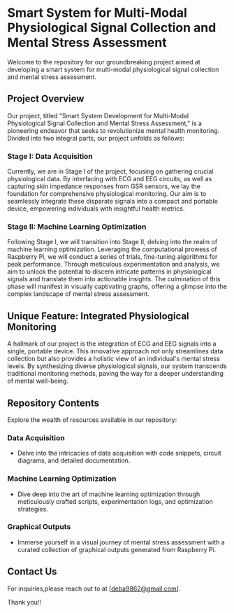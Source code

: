 # Smart System for Multi-Modal Physiological Signal Collection and Mental Stress Assessment

Welcome to the repository for our groundbreaking project aimed at developing a smart system for multi-modal physiological signal collection and mental stress assessment.

## Project Overview
Our project, titled "Smart System Development for Multi-Modal Physiological Signal Collection and Mental Stress Assessment," is a pioneering endeavor that seeks to revolutionize mental health monitoring. Divided into two integral parts, our project unfolds as follows:

### Stage I: Data Acquisition
Currently, we are in Stage I of the project, focusing on gathering crucial physiological data. By interfacing with ECG and EEG circuits, as well as capturing skin impedance responses from GSR sensors, we lay the foundation for comprehensive physiological monitoring. Our aim is to seamlessly integrate these disparate signals into a compact and portable device, empowering individuals with insightful health metrics.

### Stage II: Machine Learning Optimization
Following Stage I, we will transition into Stage II, delving into the realm of machine learning optimization. Leveraging the computational prowess of Raspberry Pi, we will conduct a series of trials, fine-tuning algorithms for peak performance. Through meticulous experimentation and analysis, we aim to unlock the potential to discern intricate patterns in physiological signals and translate them into actionable insights. The culmination of this phase will manifest in visually captivating graphs, offering a glimpse into the complex landscape of mental stress assessment.

## Unique Feature: Integrated Physiological Monitoring
A hallmark of our project is the integration of ECG and EEG signals into a single, portable device. This innovative approach not only streamlines data collection but also provides a holistic view of an individual's mental stress levels. By synthesizing diverse physiological signals, our system transcends traditional monitoring methods, paving the way for a deeper understanding of mental well-being.

## Repository Contents
Explore the wealth of resources available in our repository:

### Data Acquisition
- Delve into the intricacies of data acquisition with code snippets, circuit diagrams, and detailed documentation.
  
### Machine Learning Optimization
- Dive deep into the art of machine learning optimization through meticulously crafted scripts, experimentation logs, and optimization strategies.

### Graphical Outputs
- Immerse yourself in a visual journey of mental stress assessment with a curated collection of graphical outputs generated from Raspberry Pi.

## Contact Us
For inquiries,please reach out to at [deba9862@gmail.com].

Thank you!!


